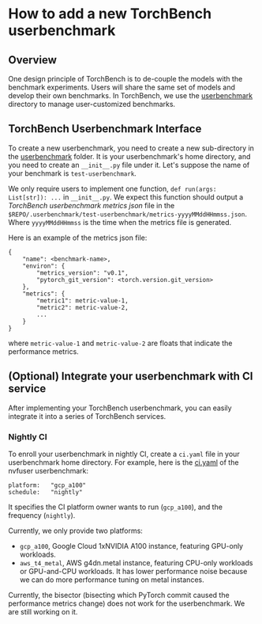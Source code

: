 # How to add a new TorchBench userbenchmark

## Overview
One design principle of TorchBench is to de-couple the models with the benchmark experiments.
Users will share the same set of models and develop their own benchmarks.
In TorchBench, we use the [userbenchmark](https://github.com/pytorch/benchmark/tree/main/userbenchmark) directory
to manage user-customized benchmarks.

## TorchBench Userbenchmark Interface

To create a new userbenchmark, you need to create a new sub-directory in
the [userbenchmark](https://github.com/pytorch/benchmark/tree/main/userbenchmark) folder.
It is your userbenchmark's home directory, and you need to create an `__init__.py` file under it.
Let's suppose the name of your benchmark is `test-userbenchmark`.

We only require users to implement one function, `def run(args: List[str]): ...` in `__init__.py`.
We expect this function should output a *TorchBench userbenchmark metrics json* file in the `$REPO/.userbenchmark/test-userbenchmark/metrics-yyyyMMddHHmmss.json`.
Where `yyyyMMddHHmmss` is the time when the metrics file is generated.

Here is an example of the metrics json file:

```
{
    "name": <benchmark-name>,
    "environ": {
        "metrics_version": "v0.1",
        "pytorch_git_version": <torch.version.git_version>
    },
    "metrics": {
        "metric1": metric-value-1,
        "metric2": metric-value-2,
        ...
    }
}
```

where `metric-value-1` and `metric-value-2` are floats that indicate the performance metrics. 

## (Optional) Integrate your userbenchmark with CI service

After implementing your TorchBench userbenchmark, you can easily integrate it into a series of TorchBench services.

### Nightly CI

To enroll your userbenchmark in nightly CI, create a `ci.yaml` file in your userbenchmark home directory.
For example, here is the [ci.yaml](https://github.com/pytorch/benchmark/blob/main/userbenchmark/nvfuser/ci.yaml) of the nvfuser userbenchmark:

```
platform:   "gcp_a100"
schedule:   "nightly"
```

It specifies the CI platform owner wants to run (`gcp_a100`), and the frequency (`nightly`).

Currently, we only provide two platforms:

- `gcp_a100`, Google Cloud 1xNVIDIA A100 instance, featuring GPU-only workloads.
- `aws_t4_metal`, AWS g4dn.metal instance, featuring CPU-only workloads or GPU-and-CPU workloads.
   It has lower performance noise because we can do more performance tuning on metal instances.

Currently, the bisector (bisecting which PyTorch commit caused the performance metrics change) does not work for the userbenchmark. We are still working on it. 
